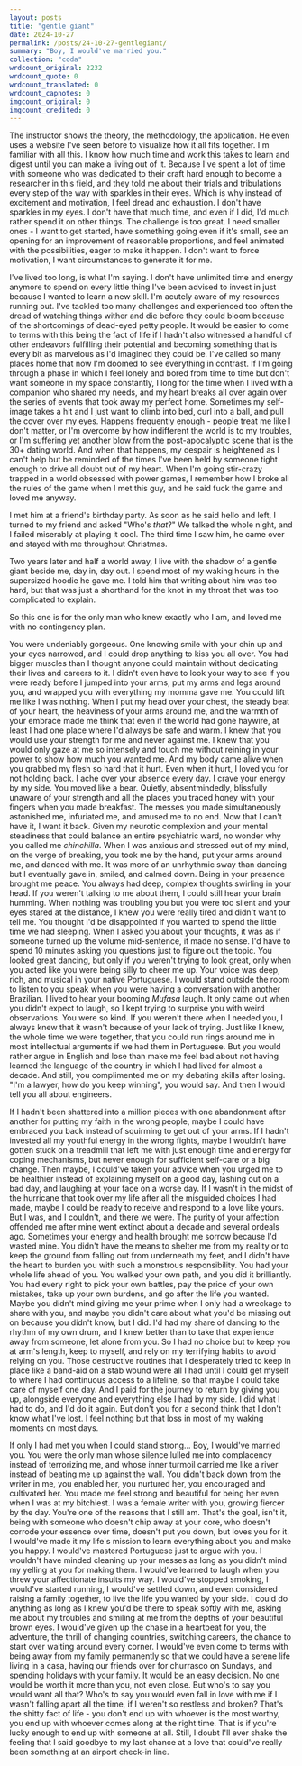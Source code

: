 ```yaml
---
layout: posts
title: "gentle giant"
date: 2024-10-27
permalink: /posts/24-10-27-gentlegiant/
summary: "Boy, I would've married you."
collection: "coda"
wrdcount_original: 2232
wrdcount_quote: 0
wrdcount_translated: 0
wrdcount_capnotes: 0
imgcount_original: 0
imgcount_credited: 0
---
```

The instructor shows the theory, the methodology, the application. He even uses a website I've seen before to visualize how it all fits together. I'm familiar with all this. I know how much time and work this takes to learn and digest until you can make a living out of it. Because I've spent a lot of time with someone who was dedicated to their craft hard enough to become a researcher in this field, and they told me about their trials and tribulations every step of the way with sparkles in their eyes. Which is why instead of excitement and motivation, I feel dread and exhaustion. I don't have sparkles in my eyes. I don't have that much time, and even if I did, I'd much rather spend it on other things. The challenge is too great. I need smaller ones - I want to get started, have something going even if it's small, see an opening for an improvement of reasonable proportions, and feel animated with the possibilities, eager to make it happen. I don't want to force motivation, I want circumstances to generate it for me.

I've lived too long, is what I'm saying. I don't have unlimited time and energy anymore to spend on every little thing I've been advised to invest in just because I wanted to learn a new skill. I'm acutely aware of my resources running out. I've tackled too many challenges and experienced too often the dread of watching things wither and die before they could bloom because of the shortcomings of dead-eyed petty people. It would be easier to come to terms with this being the fact of life if I hadn't also witnessed a handful of other endeavors fulfilling their potential and becoming something that is every bit as marvelous as I'd imagined they could be. I've called so many places home that now I'm doomed to see everything in contrast. If I'm going through a phase in which I feel lonely and bored from time to time but don't want someone in my space constantly, I long for the time when I lived with a companion who shared my needs, and my heart breaks all over again over the series of events that took away my perfect home. Sometimes my self-image takes a hit and I just want to climb into bed, curl into a ball, and pull the cover over my eyes. Happens frequently enough - people treat me like I don't matter, or I'm overcome by how indifferent the world is to my troubles, or I'm suffering yet another blow from the post-apocalyptic scene that is the 30+ dating world. And when that happens, my despair is heightened as I can't help but be reminded of the times I've been held by someone tight enough to drive all doubt out of my heart. When I'm going stir-crazy trapped in a world obsessed with power games, I remember how I broke all the rules of the game when I met this guy, and he said fuck the game and loved me anyway.

I met him at a friend's birthday party. As soon as he said hello and left, I turned to my friend and asked "Who's *that*?" We talked the whole night, and I failed miserably at playing it cool. The third time I saw him, he came over and stayed with me throughout Christmas.

Two years later and half a world away, I live with the shadow of a gentle giant beside me, day in, day out. I spend most of my waking hours in the supersized hoodie he gave me. I told him that writing about him was too hard, but that was just a shorthand for the knot in my throat that was too complicated to explain.

So this one is for the only man who knew exactly who I am, and loved me with no contingency plan.

You were undeniably gorgeous. One knowing smile with your chin up and your eyes narrowed, and I could drop anything to kiss you all over. You had bigger muscles than I thought anyone could maintain without dedicating their lives and careers to it. I didn't even have to look your way to see if you were ready before I jumped into your arms, put my arms and legs around you, and wrapped you with everything my momma gave me. You could lift me like I was nothing. When I put my head over your chest, the steady beat of your heart, the heaviness of your arms around me, and the warmth of your embrace made me think that even if the world had gone haywire, at least I had one place where I'd always be safe and warm. I knew that you would use your strength for me and never against me. I knew that you would only gaze at me so intensely and touch me without reining in your power to show how much you wanted me. And my body came alive when you grabbed my flesh so hard that it hurt. Even when it hurt, I loved you for not holding back. I ache over your absence every day. I crave your energy by my side. You moved like a bear. Quietly, absentmindedly, blissfully unaware of your strength and all the places you traced honey with your fingers when you made breakfast. The messes you made simultaneously astonished me, infuriated me, and amused me to no end. Now that I can't have it, I want it back. Given my neurotic complexion and your mental steadiness that could balance an entire psychiatric ward, no wonder why you called me *chinchilla*. When I was anxious and stressed out of my mind, on the verge of breaking, you took me by the hand, put your arms around me, and danced with me. It was more of an unrhythmic sway than dancing but I eventually gave in, smiled, and calmed down. Being in your presence brought me peace. You always had deep, complex thoughts swirling in your head. If you weren't talking to me about them, I could still hear your brain humming. When nothing was troubling you but you were too silent and your eyes stared at the distance, I knew you were really tired and didn't want to tell me. You thought I'd be disappointed if you wanted to spend the little time we had sleeping. When I asked you about your thoughts, it was as if someone turned up the volume mid-sentence, it made no sense. I'd have to spend 10 minutes asking you questions just to figure out the topic. You looked great dancing, but only if you weren't trying to look great, only when you acted like you were being silly to cheer me up. Your voice was deep, rich, and musical in your native Portuguese. I would stand outside the room to listen to you speak when you were having a conversation with another Brazilian. I lived to hear your booming *Mufasa* laugh. It only came out when you didn't expect to laugh, so I kept trying to surprise you with weird observations. You were so kind. If you weren't there when I needed you, I always knew that it wasn't because of your lack of trying. Just like I knew, the whole time we were together, that you could run rings around me in most intellectual arguments if we had them in Portuguese. But you would rather argue in English and lose than make me feel bad about not having learned the language of the country in which I had lived for almost a decade. And still, you complimented me on my debating skills after losing. "I'm a lawyer, how do you keep winning", you would say. And then I would tell you all about engineers.

If I hadn't been shattered into a million pieces with one abandonment after another for putting my faith in the wrong people, maybe I could have embraced you back instead of squirming to get out of your arms. If I hadn't invested all my youthful energy in the wrong fights, maybe I wouldn't have gotten stuck on a treadmill that left me with just enough time and energy for coping mechanisms, but never enough for sufficient self-care or a big change. Then maybe, I could've taken your advice when you urged me to be healthier instead of explaining myself on a good day, lashing out on a bad day, and laughing at your face on a worse day. If I wasn't in the midst of the hurricane that took over my life after all the misguided choices I had made, maybe I could be ready to receive and respond to a love like yours. But I was, and I couldn't, and there we were. The purity of your affection offended me after mine went extinct about a decade and several ordeals ago. Sometimes your energy and health brought me sorrow because I'd wasted mine. You didn't have the means to shelter me from my reality or to keep the ground from falling out from underneath my feet, and I didn't have the heart to burden you with such a monstrous responsibility. You had your whole life ahead of you. You walked your own path, and you did it brilliantly. You had every right to pick your own battles, pay the price of your own mistakes, take up your own burdens, and go after the life you wanted. Maybe you didn't mind giving me your prime when I only had a wreckage to share with you, and maybe you didn't care about what you'd be missing out on because you didn't know, but I did. I'd had my share of dancing to the rhythm of my own drum, and I knew better than to take that experience away from someone, let alone from you. So I had no choice but to keep you at arm's length, keep to myself, and rely on my terrifying habits to avoid relying on you. Those destructive routines that I desperately tried to keep in place like a band-aid on a stab wound were all I had until I could get myself to where I had continuous access to a lifeline, so that maybe I could take care of myself one day. And I paid for the journey to return by giving you up, alongside everyone and everything else I had by my side. I did what I had to do, and I'd do it again. But don't you for a second think that I don't know what I've lost. I feel nothing but that loss in most of my waking moments on most days.

If only I had met you when I could stand strong… Boy, I would've married you. You were the only man whose silence lulled me into complacency instead of terrorizing me, and whose inner turmoil carried me like a river instead of beating me up against the wall. You didn't back down from the writer in me, you enabled her, you nurtured her, you encouraged and cultivated her. You made me feel strong and beautiful for being her even when I was at my bitchiest. I was a female writer with you, growing fiercer by the day. You're one of the reasons that I still am. That's the goal, isn't it, being with someone who doesn't chip away at your core, who doesn't corrode your essence over time, doesn't put you down, but loves you for it. I would've made it my life's mission to learn everything about you and make you happy. I would've mastered Portuguese just to argue with you. I wouldn't have minded cleaning up your messes as long as you didn't mind my yelling at you for making them. I would've learned to laugh when you threw your affectionate insults my way. I would've stopped smoking, I would've started running, I would've settled down, and even considered raising a family together, to live the life you wanted by your side. I could do anything as long as I knew you'd be there to speak softly with me, asking me about my troubles and smiling at me from the depths of your beautiful brown eyes. I would've given up the chase in a heartbeat for you, the adventure, the thrill of changing countries, switching careers, the chance to start over waiting around every corner. I would've even come to terms with being away from my family permanently so that we could have a serene life living in a casa, having our friends over for churrasco on Sundays, and spending holidays with your family. It would be an easy decision. No one would be worth it more than you, not even close. But who's to say you would want all that? Who's to say you would even fall in love with me if I wasn't falling apart all the time, if I weren't so restless and broken? That's the shitty fact of life - you don't end up with whoever is the most worthy, you end up with whoever comes along at the right time. That is if you're lucky enough to end up with someone at all. Still, I doubt I'll ever shake the feeling that I said goodbye to my last chance at a love that could've really been something at an airport check-in line.
